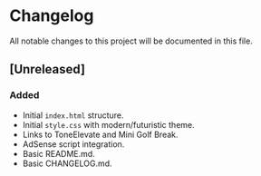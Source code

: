 # Changelog

All notable changes to this project will be documented in this file.

## [Unreleased]

### Added
- Initial `index.html` structure.
- Initial `style.css` with modern/futuristic theme.
- Links to ToneElevate and Mini Golf Break.
- AdSense script integration.
- Basic README.md.
- Basic CHANGELOG.md. 